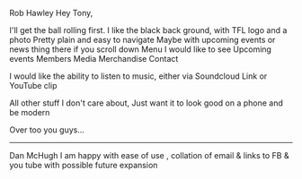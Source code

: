 Rob Hawley
Hey Tony,

I'll get the ball rolling first.
I like the black back ground, with TFL logo and a photo
Pretty plain and easy to navigate
Maybe with upcoming events or news thing there if you scroll down
Menu I would like to see
Upcoming events
Members
Media
Merchandise 
Contact 

I would like the ability to listen to music, either via Soundcloud Link or YouTube clip 

All other stuff I don't care about,
Just want it to look good on a phone and be modern

Over too you guys...

----

Dan McHugh
I am happy with ease of use , collation of email & links to FB & you tube  with possible future expansion

